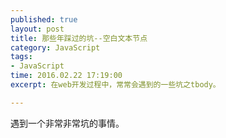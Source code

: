 ```yaml
---
published: true
layout: post
title: 那些年踩过的坑--空白文本节点
category: JavaScript
tags: 
- JavaScript
time: 2016.02.22 17:19:00
excerpt: 在web开发过程中，常常会遇到的一些坑之tbody。

---
```


遇到一个非常非常坑的事情。

<!--more-->
## 
